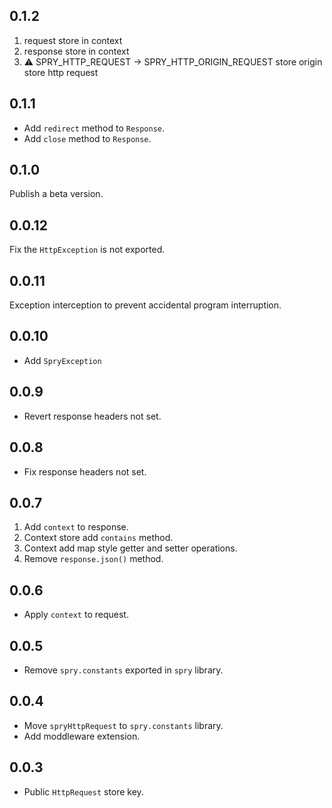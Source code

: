 ## 0.1.2

1. request store in context
2. response store in context
3. ⚠️ SPRY_HTTP_REQUEST -> SPRY_HTTP_ORIGIN_REQUEST store origin store http request

## 0.1.1

- Add `redirect` method to `Response`.
- Add `close` method to `Response`.

## 0.1.0

Publish a beta version.

## 0.0.12

Fix the `HttpException` is not exported.

## 0.0.11

Exception interception to prevent accidental program interruption.

## 0.0.10

- Add `SpryException`

## 0.0.9

- Revert response headers not set.

## 0.0.8

- Fix response headers not set.

## 0.0.7

1. Add `context` to response.
2. Context store add `contains` method.
3. Context add map style getter and setter operations.
4. Remove `response.json()` method.

## 0.0.6

- Apply `context` to request.

## 0.0.5

- Remove `spry.constants` exported in `spry` library.

## 0.0.4

- Move `spryHttpRequest` to `spry.constants` library.
- Add moddleware extension.

## 0.0.3

- Public `HttpRequest` store key.
